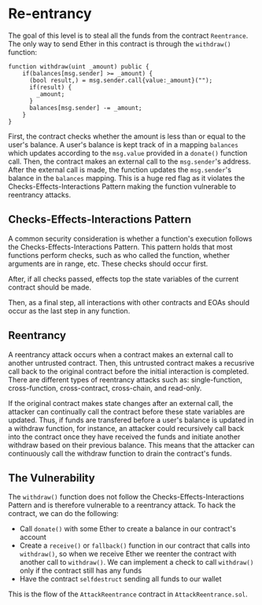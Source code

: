 # Re-entrancy

The goal of this level is to steal all the funds from the contract `Reentrance`. The only way to send Ether in this contract is through the `withdraw()` function:
```
function withdraw(uint _amount) public {
    if(balances[msg.sender] >= _amount) {
      (bool result,) = msg.sender.call{value:_amount}("");
      if(result) {
        _amount;
      }
      balances[msg.sender] -= _amount;
    }
}
```
First, the contract checks whether the amount is less than or equal to the user's balance. A user's balance is kept track of in a mapping `balances` which updates according to the `msg.value` provided in a `donate()` function call. Then, the contract makes an external call to the `msg.sender`'s address. After the external call is made, the function updates the `msg.sender`'s balance in the `balances` mapping. This is a huge red flag as it violates the Checks-Effects-Interactions Pattern making the function vulnerable to reentrancy attacks.

## Checks-Effects-Interactions Pattern
A common security consideration is whether a function's execution follows the Checks-Effects-Interactions Pattern. This pattern holds that most functions perform checks, such as who called the function, whether arguments are in range, etc. These checks should occur first.

After, if all checks passed, effects top the state variables of the current contract should be made.

Then, as a final step, all interactions with other contracts and EOAs should occur as the last step in any function. 

## Reentrancy
A reentrancy attack occurs when a contract makes an external call to another untrusted contract. Then, this untrusted contract makes a recusrive call back to the original contract before the initial interaction is completed. There are different types of reentrancy attacks such as: single-function, cross-function, cross-contract, cross-chain, and read-only.

If the original contract makes state changes after an external call, the attacker can continually call the contract before these state variables are updated. Thus, if funds are transfered before a user's balance is updated in a withdraw function, for instance, an attacker could recursively call back into the contract once they have received the funds and initiate another withdraw based on their previous balance. This means that the attacker can continuously call the withdraw function to drain the contract's funds. 

## The Vulnerability
The `withdraw()` function does not follow the Checks-Effects-Interactions Pattern and is therefore vulnerable to a reentrancy attack. To hack the contract, we can do the following:
- Call `donate()` with some Ether to create a balance in our contract's account
- Create a `receive()` or `fallback()` function in our contract that calls into `withdraw()`, so when we receive Ether we reenter the contract with another call to `withdraw()`. We can implement a check to call `withdraw()` only if the contract still has any funds
- Have the contract `selfdestruct` sending all funds to our wallet

This is the flow of the `AttackReentrance` contract in `AttackReentrance.sol`.